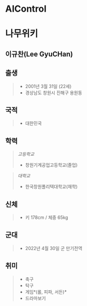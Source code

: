 # AIControl

나무위키
========
이규찬(Lee GyuCHan)
-------------------

## 출생
>- 2001년 3월 31일 (22세)
>- 경상남도 창원시 진해구 용원동

## 국적
>- 대한민국

## 학력

>*고등학교* 
>+ 창원기계공업고등학교(졸업)

>*대학교*
>+ 한국창원폴리텍대학교(재학)

## 신체
>- 키 178cm / 체중 65kg

## 군대
>- 2022년 4월 30일 군 만기전역

## 취미
>- 축구
>- 탁구
>- 게임*(롤, 피파, 서든)*
>- 드라마보기

